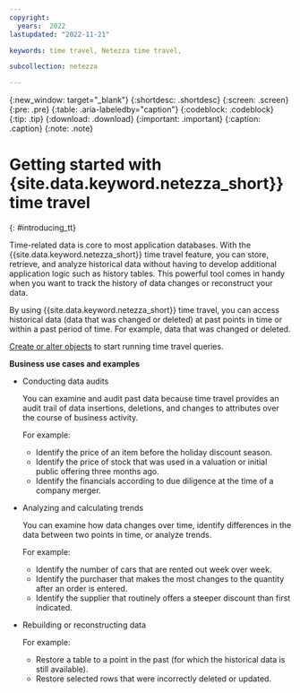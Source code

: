 ```yaml
---
copyright:
  years:  2022
lastupdated: "2022-11-21"

keywords: time travel, Netezza time travel,

subcollection: netezza

---
```


{:new_window: target="_blank"}
{:shortdesc: .shortdesc}
{:screen: .screen}
{:pre: .pre}
{:table: .aria-labeledby="caption"}
{:codeblock: .codeblock}
{:tip: .tip}
{:download: .download}
{:important: .important}
{:caption: .caption}
{:note: .note}

# Getting started with {site.data.keyword.netezza_short}} time travel
{: #introducing_tt}

Time-related data is core to most application databases. With the {{site.data.keyword.netezza_short}} time travel feature, you can store, retrieve, and analyze historical data without having to develop additional application logic such as history tables. This powerful tool comes in handy when you want to track the history of data changes or reconstruct your data.

By using {{site.data.keyword.netezza_short}} time travel, you can access historical data (data that was changed or deleted) at past points in time or within a past period of time. For example, data that was changed or deleted.

[Create or alter objects](/docs/netezza?topic=netezza-enablingdisabling_tt) to start running time travel queries.

**Business use cases and examples**

- Conducting data audits

    You can examine and audit past data because time travel provides an audit trail of data insertions, deletions, and changes to attributes over the course of business activity.

    For example:

    - Identify the price of an item before the holiday discount season.
    - Identify the price of stock that was used in a valuation or initial public offering three months ago.
    - Identify the financials according to due diligence at the time of a company merger.

- Analyzing and calculating trends

    You can examine how data changes over time, identify differences in the data between two points in time, or analyze trends.

    For example:

    - Identify the number of cars that are rented out week over week.
    - Identify the purchaser that makes the most changes to the quantity after an order is entered.
    - Identify the supplier that routinely offers a steeper discount than first indicated.

- Rebuilding or reconstructing data

    For example:

    - Restore a table to a point in the past (for which the historical data is still available).
    - Restore selected rows that were incorrectly deleted or updated.
